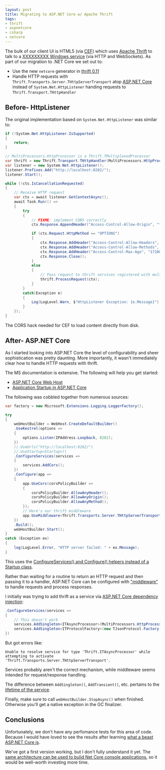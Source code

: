 ```yaml
---
layout: post
title: Migrating to ASP.NET Core w/ Apache Thrift
tags:
- thrift
- aspnetcore
- csharp
- netcore
---
```


The bulk of our client UI is HTML5 (via [CEF](https://bitbucket.org/chromiumembedded/cef)) which uses [Apache Thrift](https://thrift.apache.org/) to talk to a [XXXXXXXXX Windows service]() (via HTTP and WebSockets).  As part of our migration to .NET Core we set out to:
- Use the new `netcore` generator in [thrift 0.11](https://github.com/apache/thrift/releases/tag/0.11.0)
- Handle HTTP requests with `Thrift.Transports.Server.THttpServerTransport` atop [ASP.NET Core](https://docs.microsoft.com/en-us/aspnet/core/) instead of `System.Net.HttpListener` handing requests to `Thrift.Transport.THttpHandler`

## Before- HttpListener

The original implementation based on `System.Net.HttpListener` was similar to:
```csharp
if (!System.Net.HttpListener.IsSupported)
{
    return;
}

// MultiProcessors.HttpProcessor is a Thrift.TMultiplexedProcessor
var thrift = new Thrift.Transport.THttpHandler(MultiProcessors.HttpProcessor, new Thrift.Protocol.TJSONProtocol.Factory());
var listener = new System.Net.HttpListener();
listener.Prefixes.Add("http://localhost:8282/");
listener.Start();

while (!cts.IsCancellationRequested)
{
    // Receive HTTP request
    var ctx = await listener.GetContextAsync();
    await Task.Run(() =>
    {
        try
        {
            // FIXME: implement CORS correctly
            ctx.Response.AppendHeader("Access-Control-Allow-Origin", "*");

            if (ctx.Request.HttpMethod == "OPTIONS")
            {
                ctx.Response.AddHeader("Access-Control-Allow-Headers", "Content-Type, Accept, X-Requested-With");
                ctx.Response.AddHeader("Access-Control-Allow-Methods", "Get, POST");
                ctx.Response.AddHeader("Access-Control-Max-Age", "1728000");
                ctx.Response.Close();
            }
            else
            {
                // Pass request to thrift services registered with multiplexed processor
                thrift.ProcessRequest(ctx);
            }
        }
        catch(Exception e)
        {
            Log(LogLevel.Warn, $"HttpListener Exception: {e.Message}");
        }
    });
}
```

The CORS hack needed for CEF to load content directly from disk.

## After- ASP.[]()NET Core

As I started looking into ASP.[]()NET Core the level of configurability and sheer sophistication was pretty daunting.  More importantly, it wasn't immediately clear how to handle HTTP requests with thrift.

The MS documentation is extensive.  The following will help you get started:
- [ASP.NET Core Web Host](https://docs.microsoft.com/en-us/aspnet/core/fundamentals/host/web-host)
- [Application Startup in ASP.NET Core](https://docs.microsoft.com/en-us/aspnet/core/fundamentals/startup)

The following was cobbled together from numerous sources:
```csharp
var factory = new Microsoft.Extensions.Logging.LoggerFactory();

try
{
    webHostBuilder = WebHost.CreateDefaultBuilder()
    .UseKestrel(options =>
    {
        options.Listen(IPAddress.Loopback, 8282);
    })
    //.UseUrls("http://localhost:8282/")
    //.UseStartup<Startup>()
    .ConfigureServices(services =>
    {
        services.AddCors();
    })
    .Configure(app =>
    {
        app.UseCors(corsPolicyBuilder =>
        {
            corsPolicyBuilder.AllowAnyHeader();
            corsPolicyBuilder.AllowAnyOrigin();
            corsPolicyBuilder.AllowAnyMethod();
        });
        // Here's our thrift middleware
        app.UseMiddleware<Thrift.Transports.Server.THttpServerTransport>(MultiProcessors.HttpProcessor, new TJsonProtocol.Factory());
    })
    .Build();
    webHostBuilder.Start();
}
catch (Exception ex)
{
    log(LogLevel.Error, "HTTP server failed: " + ex.Message);
}
```

This uses the [ConfigureServices() and Configure() helpers instead of a Startup class](https://docs.microsoft.com/en-us/aspnet/core/fundamentals/startup#convenience-methods).

Rather than waiting for a routine to return an HTTP request and then passing it to a handler, ASP.[]()NET Core can be configured with ["middleware"](https://docs.microsoft.com/en-us/aspnet/core/fundamentals/middleware/index) to handle requests and process responses.

I initially was trying to add thrift as a service via [ASP.NET Core dependency injection](https://docs.microsoft.com/en-us/aspnet/core/fundamentals/dependency-injection):
```csharp
.ConfigureServices(services =>
{
    // This doesn't work
    services.AddSingleton<ITAsyncProcessor>(MultiProcessors.HttpProcessor);
    services.AddSingleton<ITProtocolFactory>(new TJsonProtocol.Factory());
})
```

But got errors like:
```
Unable to resolve service for type 'Thrift.ITAsyncProcessor' while attempting to activate 'Thrift.Transports.Server.THttpServerTransport'.
```

Services probably aren't the correct mechanism, while middleware seems intended for request/response handling.

The difference between `AddSingleton()`, `AddTransient()`, etc. pertains to the [lifetime of the service](https://docs.microsoft.com/en-us/aspnet/core/fundamentals/dependency-injection#service-lifetimes).

Finally, make sure to call `webHostBuilder.StopAsync()` when finished.  Otherwise you'll get a native exception in the GC finalizer.

## Conclusions

Unfortunately, we don't have any perfomance tests for this area of code.  Because I would have loved to see the results after learning [what a beast ASP.NET Core is](https://www.ageofascent.com/2016/02/18/asp-net-core-exeeds-1-15-million-requests-12-6-gbps/).

We've got a first version working, but I don't fully understand it yet.  The [same architecture can be used to bulid Net Core console applications](https://odetocode.com/blogs/scott/archive/2018/08/16/three-tips-for-console-applications-in-net-core.aspx), so it would be well-worth investing more time.